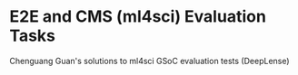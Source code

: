 # E2E and CMS (ml4sci) Evaluation Tasks
Chenguang Guan's solutions to ml4sci GSoC evaluation tests (DeepLense)
